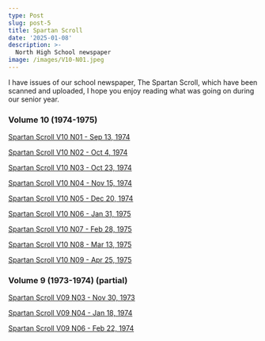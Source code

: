 ```yaml
---
type: Post
slug: post-5
title: Spartan Scroll
date: '2025-01-08'
description: >-
  North High School newspaper
image: /images/V10-N01.jpeg
---
```


I have issues of our school newspaper, The Spartan Scroll, which have been scanned and uploaded, I hope you enjoy reading what was going on during our senior year.


### Volume 10 (1974-1975)

<!--more-->

<a href="https://drive.proton.me/urls/3WQ3E872KR#TlZiaJ43K0yq" target="_blank">Spartan Scroll V10 N01 - Sep 13, 1974</a>

<a href="https://drive.proton.me/urls/CHR824JTGC#2iFG0dUZ9631" target="_blank">Spartan Scroll V10 N02 - Oct 4, 1974</a>

<a href="https://drive.proton.me/urls/NJ8M1MJS0M#H7Odooh91Y40" target="_blank">Spartan Scroll V10 N03 - Oct 23, 1974</a>

<a href="https://drive.proton.me/urls/X5RHBZ32TW#LsHRizMQJgH4" target="_blank">Spartan Scroll V10 N04 - Nov 15, 1974</a>

<a href="https://drive.proton.me/urls/BNFZJQFRBC#IOZR6N7ijZYz" target="_blank">Spartan Scroll V10 N05 - Dec 20, 1974</a>

<a href="https://drive.proton.me/urls/P86P1G2XCR#troUw9A2KKD3" target="_blank">Spartan Scroll V10 N06 - Jan 31, 1975</a>

<a href="https://drive.proton.me/urls/9F4DDEW6X4#FSTEYyyjot2r" target="_blank">Spartan Scroll V10 N07 - Feb 28, 1975</a>

<a href="https://drive.proton.me/urls/70JN8PDE4W#lfrF6sTxuTAP" target="_blank">Spartan Scroll V10 N08 - Mar 13, 1975</a>

<a href="https://drive.proton.me/urls/MPJDP9ZDE8#bpMiRc3FebQ4" target="_blank">Spartan Scroll V10 N09 - Apr 25, 1975</a>



### Volume 9 (1973-1974) (partial)

<a href="https://drive.proton.me/urls/ME19E7TMA4#290wbQqcQXxu" target="_blank">Spartan Scroll V09 N03 - Nov 30, 1973</a>

<a href="https://drive.proton.me/urls/338M3A3NVC#AUpTdzfvnYhH" target="_blank">Spartan Scroll V09 N04 - Jan 18, 1974</a>

<a href="https://drive.proton.me/urls/1XZDKJXWEG#pU6mWA2jSmoH" target="_blank">Spartan Scroll V09 N06 - Feb 22, 1974</a>
